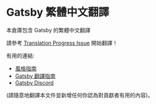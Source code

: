
# Gatsby 繁體中文翻譯

本倉庫包含 Gatsby 的繁體中文翻譯

請參考 [Translation Progress Issue](https://github.com/gatsbyjs/gatsby-zh-Hant/issues/1) 開始翻譯！

有用的連結:

* [風格指南](/style-guide.md)
* [Gatsby 翻譯指南](https://www.gatsbyjs.org/contributing/gatsby-docs-translation-guide/)
* [Gatsby Discord](https://gatsby.dev/discord)

(請隨意地翻譯本文件並新增任何你認為對貢獻者有用的內容)。
  
